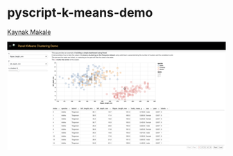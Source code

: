# pyscript-k-means-demo

[Kaynak Makale](https://medium.com/analytics-vidhya/pyscript-use-python-code-in-html-f7c8b49486a4)

![](./index.png)
